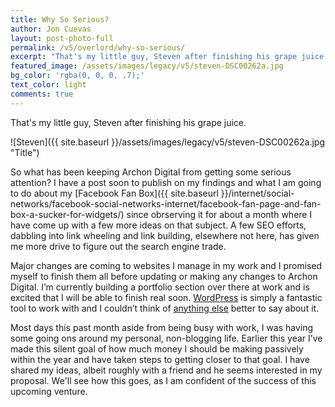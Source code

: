 ```yaml
---
title: Why So Serious?
author: Jon Cuevas
layout: post-photo-full
permalink: /v5/overlord/why-so-serious/
excerpt: "That's my little guy, Steven after finishing his grape juice."
featured_image: /assets/images/legacy/v5/steven-DSC00262a.jpg
bg_color: 'rgba(0, 0, 0, .7);'
text_color: light
comments: true
---
```


<p class="lead">That's my little guy, Steven after finishing his grape juice.</p>

![Steven]({{ site.baseurl }}/assets/images/legacy/v5/steven-DSC00262a.jpg "Title")

So what has been keeping Archon Digital from getting some serious attention? I have a post soon to publish on my findings and what I am going to do about my [Facebook Fan Box]({{ site.baseurl }}/internet/social-networks/facebook-social-networks-internet/facebook-fan-page-and-fan-box-a-sucker-for-widgets/) since obrserving it for about a month where I have come up with a few more ideas on that subject. A few SEO efforts, dabbling into link wheeling and link building, elsewhere not here, has given me more drive to figure out the search engine trade.

Major changes are coming to websites I manage in my work and I promised myself to finish them all before updating or making any changes to Archon Digital. I’m currently building a portfolio section over there at work and is excited that I will be able to finish real soon. [WordPress][1] is simply a fantastic tool to work with and I couldn’t think of [anything else][1] better to say about it.

Most days this past month aside from being busy with work, I was having some going ons around my personal, non-blogging life. Earlier this year I’ve made this silent goal of how much money I should be making passively within the year and have taken steps to getting closer to that goal. I have shared my ideas, albeit roughly with a friend and he seems interested in my proposal. We'll see how this goes, as I am confident of the success of this upcoming venture.

[1]: http://archon.digital/articles/wordpress-to-jekyll/